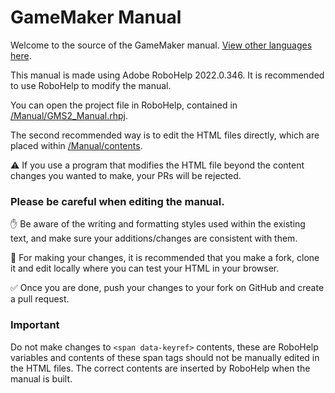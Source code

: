 # GameMaker Manual

Welcome to the source of the GameMaker manual. [View other languages here](https://github.com/topics/gm-manual).

This manual is made using Adobe RoboHelp 2022.0.346. It is recommended to use RoboHelp to modify the manual.

You can open the project file in RoboHelp, contained in [/Manual/GMS2_Manual.rhpj](/Manual/GMS2_Manual.rhpj).

The second recommended way is to edit the HTML files directly, which are placed within [/Manual/contents](/Manual/contents).

⚠️ If you use a program that modifies the HTML file beyond the content changes you wanted to make, your PRs will be rejected.

### Please be careful when editing the manual.

:hand: Be aware of the writing and formatting styles used within the existing text, and make sure your additions/changes are consistent with them.

:wrench: For making your changes, it is recommended that you make a fork, clone it and edit locally where you can test your HTML in your browser.

:white_check_mark: Once you are done, push your changes to your fork on GitHub and create a pull request.

### Important

Do not make changes to `<span data-keyref>` contents, these are RoboHelp variables and contents of these span tags should not be manually edited in the HTML files. The correct contents are inserted by RoboHelp when the manual is built.
